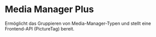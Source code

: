 # Media Manager Plus

Ermöglicht das Gruppieren von Media-Manager-Typen und stellt eine Frontend-API (PictureTag) bereit.
